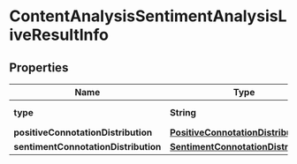 

# ContentAnalysisSentimentAnalysisLiveResultInfo


## Properties

| Name | Type | Description | Notes |
|------------ | ------------- | ------------- | -------------|
|**type** | **String** | type of element |  [optional] |
|**positiveConnotationDistribution** | [**PositiveConnotationDistribution**](PositiveConnotationDistribution.md) |  |  [optional] |
|**sentimentConnotationDistribution** | [**SentimentConnotationDistribution**](SentimentConnotationDistribution.md) |  |  [optional] |



